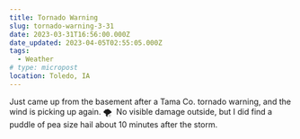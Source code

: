```yaml
---
title: Tornado Warning
slug: tornado-warning-3-31
date: 2023-03-31T16:56:00.000Z
date_updated: 2023-04-05T02:55:05.000Z
tags: 
  - Weather
# type: micropost
location: Toledo, IA
---
```


Just came up from the basement after a Tama Co. tornado warning, and the wind is picking up again. 🌪  No visible damage outside, but I did find a puddle of pea size hail about 10 minutes after the storm.
